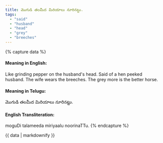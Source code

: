 ```yaml
---
title: మొగుడి తలమీద మిరియాలు నూరినట్టు.
tags:
  - "said"
  - "husband"
  - "head"
  - "grey"
  - "breeches"
---
```


{% capture data %}
#### Meaning in English:
Like grinding pepper on the husband's head.
Said of a hen peeked husband.
The wife wears the breeches.
The grey more is the better horse.

#### Meaning in Telugu:
మొగుడి తలమీద మిరియాలు నూరినట్టు.

#### English Transliteration:
moguDi talameeda miriyaalu noorinaTTu.
{% endcapture %}

<div class="notice">{{ data | markdownify }}</div>

